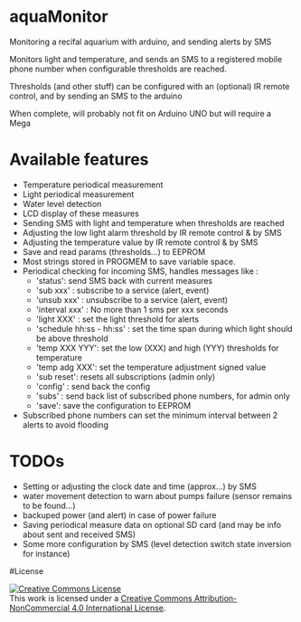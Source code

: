 # aquaMonitor
Monitoring a recifal aquarium with arduino, and sending alerts by SMS

Monitors light and temperature, and sends an SMS to a registered mobile phone number when configurable thresholds are reached.

Thresholds (and other stuff) can be configured with an (optional) IR remote control, and by sending an SMS to the arduino


When complete, will probably not fit on Arduino UNO but will require a Mega

# Available features
* Temperature periodical measurement
* Light periodical measurement
* Water level detection
* LCD display of these measures
* Sending SMS with light and temperature when thresholds are reached
* Adjusting the low light alarm threshold by IR remote control & by SMS
* Adjusting the temperature value by IR remote control & by SMS
* Save and read params (thresholds...) to EEPROM
* Most strings stored in PROGMEM to save variable space.
* Periodical checking for incoming SMS, handles messages like :
  * 'status': send SMS back with current measures
  * 'sub xxx' : subscribe to a service (alert, event)
  * 'unsub xxx' : unsubscribe to a service (alert, event)
  * 'interval xxx' : No more than 1 sms per xxx seconds
  * 'light XXX' : set the light threshold for alerts
  * 'schedule hh:ss - hh:ss' : set the time span during which light should be above threshold
  * 'temp XXX YYY': set the low (XXX) and high (YYY) thresholds for temperature
  * 'temp adg XXX': set the temperature adjustment signed value
  * 'sub reset': resets all subscriptions (admin only)
  * 'config' : send back the config
  * 'subs' : send back list of subscribed phone numbers, for admin only
  * 'save': save the configuration to EEPROM
* Subscribed phone numbers can set the minimum interval between 2 alerts to avoid flooding


# TODOs
* Setting or adjusting the clock date and time (approx...) by SMS
* water movement detection to warn about pumps failure (sensor remains to be found...) 
* backuped power (and alert) in case of power failure
* Saving periodical measure data on optional SD card (and may be info about sent and received SMS)
* Some more configuration by SMS (level detection switch state inversion for instance)

#License

<a rel="license" href="http://creativecommons.org/licenses/by-nc/4.0/"><img alt="Creative Commons License" style="border-width:0" src="https://i.creativecommons.org/l/by-nc/4.0/88x31.png" /></a><br />This work is licensed under a <a rel="license" href="http://creativecommons.org/licenses/by-nc/4.0/">Creative Commons Attribution-NonCommercial 4.0 International License</a>.
